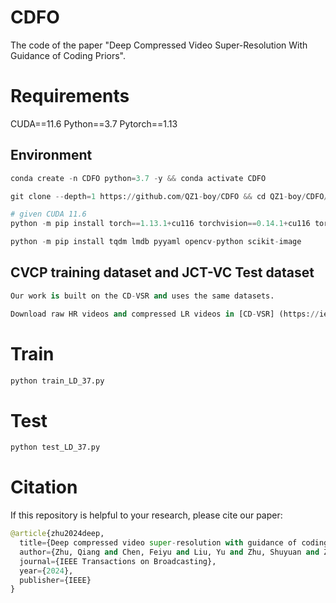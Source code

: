 # CDFO

The code of the paper "Deep Compressed Video Super-Resolution With Guidance of Coding Priors". 

# Requirements

CUDA==11.6 Python==3.7 Pytorch==1.13

## Environment
```python
conda create -n CDFO python=3.7 -y && conda activate CDFO

git clone --depth=1 https://github.com/QZ1-boy/CDFO && cd QZ1-boy/CDFO/

# given CUDA 11.6
python -m pip install torch==1.13.1+cu116 torchvision==0.14.1+cu116 torchaudio==0.13.1 --extra-index-url https://download.pytorch.org/whl/cu116

python -m pip install tqdm lmdb pyyaml opencv-python scikit-image
```

## CVCP training dataset and JCT-VC Test dataset
```python
Our work is built on the CD-VSR and uses the same datasets.

Download raw HR videos and compressed LR videos in [CD-VSR] (https://ieeexplore.ieee.org/abstract/document/9509352)
```

# Train
```python
python train_LD_37.py
```
# Test
```python
python test_LD_37.py 
```
# Citation
If this repository is helpful to your research, please cite our paper:
```python
@article{zhu2024deep,
  title={Deep compressed video super-resolution with guidance of coding priors},
  author={Zhu, Qiang and Chen, Feiyu and Liu, Yu and Zhu, Shuyuan and Zeng, Bing},
  journal={IEEE Transactions on Broadcasting},
  year={2024},
  publisher={IEEE}
}
```
